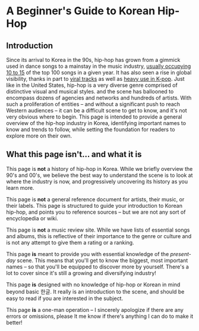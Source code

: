 # A Beginner's Guide to Korean Hip-Hop

## Introduction

Since its arrival to Korea in the 90s, hip-hop has grown from a gimmick used in dance songs to a mainstay in the music industry, [usually occupying 10 to 15](https://circlechart.kr/page_article/view.circle?sgenre=opinion&idx=20183) of the top 100 songs in a given year. It has also seen a rise in global visibility, thanks in part to [viral tracks](https://www.youtube.com/watch?v=DPC9erC5WqU) as well as [heavy use in K-pop](https://www.youtube.com/watch?v=kTlv5_Bs8aw). Just like in the United States, hip-hop is a very diverse genre comprised of distinctive visual and musical styles. and the scene has ballooned to encompass dozens of agencies and networks and hundreds of artists. With such a proliferation of entities – and without a significant push to reach Western audiences – it can be a difficult scene to get to know, and it's not very obvious where to begin. This page is intended to provide a general overview of the hip-hop industry in Korea, identifying important names to know and trends to follow, while setting the foundation for readers to explore more on their own.

## What this page isn't... and what it is

This page is **not** a history of hip-hop in Korea. While we briefly overview the 90's and 00's, we believe the best way to understand the scene is to look at where the industry is now, and progressively uncovering its history as you learn more. 

This page is **not** a general reference document for artists, their music, or their labels. This page is structured to guide your introduction to Korean hip-hop, and points you to reference sources – but we are not any sort of encyclopedia or wiki. 

This page is **not** a music review site. While we have lists of essential songs and albums, this is reflective of their importance to the genre or culture and is not any attempt to give them a rating or a ranking.

This page **is** meant to provide you with essential knowledge of the _present-day_ scene. This means that you'll get to know the biggest, most important names – so that you'll be equipped to discover more by yourself. There's a lot to cover since it's still a growing and diversifying industry!

This page **is** designed with no knowledge of hip-hop or Korean in mind beyond basic 한글. It really is an introduction to the scene, and should be easy to read if you are interested in the subject.

This page **is** a one-man operation – I sincerely apologize if there are any errors or omissions, please lt me know if there's anything I can do to make it better!
